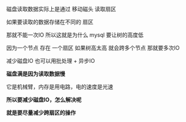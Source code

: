 磁盘读取数据实际上是通过 移动磁头 读取扇区

如果要读取的数据存储在不同的 扇区

那就不能一次IO 所以这就是为什么 mysql 要让树的高度低

因为一个节点 存在 一个扇区 如果树高太高 就会跨多个节点 那就要多次IO



减少磁盘IO 也可以用批处理 + 异步IO



**磁盘满是因为读取数据慢**

它是机械臂，内存是用电路，电的速度是光速

**所以要减少磁盘IO，怎么解决呢**

**就是要尽量减少跨扇区的操作**



